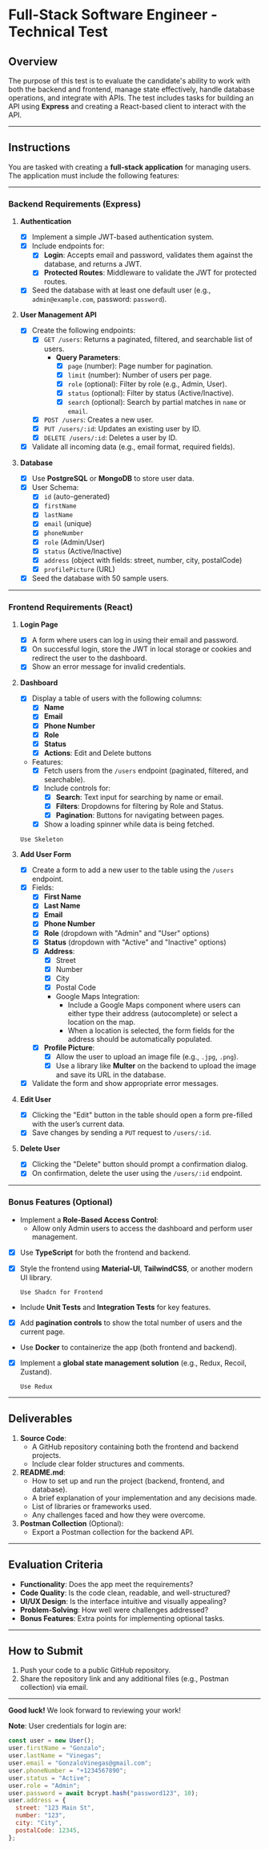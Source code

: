 # Full-Stack Software Engineer - Technical Test

## Overview

The purpose of this test is to evaluate the candidate's ability to work with both the backend and frontend, manage state effectively, handle database operations, and integrate with APIs. The test includes tasks for building an API using **Express** and creating a React-based client to interact with the API.

---

## Instructions

You are tasked with creating a **full-stack application** for managing users. The application must include the following features:

---

### Backend Requirements (Express)

1. **Authentication**

   - [x] Implement a simple JWT-based authentication system.
   - [x] Include endpoints for:
     - [x] **Login**: Accepts email and password, validates them against the database, and returns a JWT.
     - [x] **Protected Routes**: Middleware to validate the JWT for protected routes.
   - [x] Seed the database with at least one default user (e.g., `admin@example.com`, password: `password`).

2. **User Management API**

   - [x] Create the following endpoints:
     - [x] `GET /users`: Returns a paginated, filtered, and searchable list of users.
       - **Query Parameters**:
         - [x] `page` (number): Page number for pagination.
         - [x] `limit` (number): Number of users per page.
         - [x] `role` (optional): Filter by role (e.g., Admin, User).
         - [x] `status` (optional): Filter by status (Active/Inactive).
         - [x] `search` (optional): Search by partial matches in `name` or `email`.
     - [x] `POST /users`: Creates a new user.
     - [x] `PUT /users/:id`: Updates an existing user by ID.
     - [x] `DELETE /users/:id`: Deletes a user by ID.
   - [x] Validate all incoming data (e.g., email format, required fields).

3. **Database**
   - [x] Use **PostgreSQL** or **MongoDB** to store user data.
   - [x] User Schema:
     - [x] `id` (auto-generated)
     - [x] `firstName`
     - [x] `lastName`
     - [x] `email` (unique)
     - [x] `phoneNumber`
     - [x] `role` (Admin/User)
     - [x] `status` (Active/Inactive)
     - [x] `address` (object with fields: street, number, city, postalCode)
     - [x] `profilePicture` (URL)
   - [x] Seed the database with 50 sample users.

---

### Frontend Requirements (React)

1. **Login Page**

   - [x] A form where users can log in using their email and password.
   - [x] On successful login, store the JWT in local storage or cookies and redirect the user to the dashboard.
   - [x] Show an error message for invalid credentials.

2. **Dashboard**

   - [x] Display a table of users with the following columns:
     - [x] **Name**
     - [x] **Email**
     - [x] **Phone Number**
     - [x] **Role**
     - [x] **Status**
     - [x] **Actions**: Edit and Delete buttons
   - Features:
     - [x] Fetch users from the `/users` endpoint (paginated, filtered, and searchable).
     - [x] Include controls for:
       - [x] **Search**: Text input for searching by name or email.
       - [x] **Filters**: Dropdowns for filtering by Role and Status.
       - [x] **Pagination**: Buttons for navigating between pages.
     - [x] Show a loading spinner while data is being fetched.

    ``` Use Skeleton ```

3. **Add User Form**

   - [x] Create a form to add a new user to the table using the `/users` endpoint.
   - [x] Fields:
     - [x] **First Name**
     - [x] **Last Name**
     - [x] **Email**
     - [x] **Phone Number**
     - [x] **Role** (dropdown with "Admin" and "User" options)
     - [x] **Status** (dropdown with "Active" and "Inactive" options)
     - [x] **Address**:
       - [x] Street
       - [x] Number
       - [x] City
       - [x] Postal Code
       - Google Maps Integration:
         - Include a Google Maps component where users can either type their address (autocomplete) or select a location on the map.
         - When a location is selected, the form fields for the address should be automatically populated.
     - [x] **Profile Picture**:
       - [x] Allow the user to upload an image file (e.g., `.jpg`, `.png`).
       - [x] Use a library like **Multer** on the backend to upload the image and save its URL in the database.
   - [x] Validate the form and show appropriate error messages.

4. **Edit User**

   - [x] Clicking the "Edit" button in the table should open a form pre-filled with the user’s current data.
   - [x] Save changes by sending a `PUT` request to `/users/:id`.

5. **Delete User**
   - [x] Clicking the "Delete" button should prompt a confirmation dialog.
   - [x] On confirmation, delete the user using the `/users/:id` endpoint.

---

### Bonus Features (Optional)

- Implement a **Role-Based Access Control**:
  - Allow only Admin users to access the dashboard and perform user management.
- [x] Use **TypeScript** for both the frontend and backend.
- [x] Style the frontend using **Material-UI**, **TailwindCSS**, or another modern UI library.

  `Use Shadcn for Frontend`

- Include **Unit Tests** and **Integration Tests** for key features.
- [x] Add **pagination controls** to show the total number of users and the current page.
- Use **Docker** to containerize the app (both frontend and backend).
- [x] Implement a **global state management solution** (e.g., Redux, Recoil, Zustand).

  `Use Redux`

---

## Deliverables

1. **Source Code**:
   - A GitHub repository containing both the frontend and backend projects.
   - Include clear folder structures and comments.
2. **README.md**:
   - How to set up and run the project (backend, frontend, and database).
   - A brief explanation of your implementation and any decisions made.
   - List of libraries or frameworks used.
   - Any challenges faced and how they were overcome.
3. **Postman Collection** (Optional):
   - Export a Postman collection for the backend API.

---

## Evaluation Criteria

- **Functionality**: Does the app meet the requirements?
- **Code Quality**: Is the code clean, readable, and well-structured?
- **UI/UX Design**: Is the interface intuitive and visually appealing?
- **Problem-Solving**: How well were challenges addressed?
- **Bonus Features**: Extra points for implementing optional tasks.

---

## How to Submit

1. Push your code to a public GitHub repository.
2. Share the repository link and any additional files (e.g., Postman collection) via email.

---

**Good luck!** We look forward to reviewing your work!

**Note**: User credentials for login are:

```javascript
const user = new User();
user.firstName = "Gonzalo";
user.lastName = "Vinegas";
user.email = "GonzaloVinegas@gmail.com";
user.phoneNumber = "+1234567890";
user.status = "Active";
user.role = "Admin";
user.password = await bcrypt.hash("password123", 10);
user.address = {
  street: "123 Main St",
  number: "123",
  city: "City",
  postalCode: 12345,
};
```

